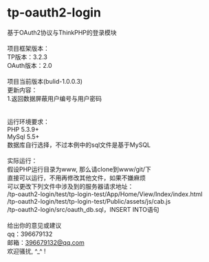 # tp-oauth2-login
基于OAuth2协议与ThinkPHP的登录模块<br/>
<br/>
项目框架版本：<br/>
TP版本：3.2.3<br/>
OAuth版本：2.0<br/>
<br/>
项目当前版本(bulid-1.0.0.3)<br/>
更新内容：<br/>
1.返回数据屏蔽用户编号与用户密码<br/>
<br/>
<br/>
运行环境要求：<br/>
PHP&nbsp;5.3.9+<br/>
MySql&nbsp;5.5+<br/>
数据库自行选择，不过本例中的sql文件是基于MySQL<br/>
<br/>
实际运行：<br/>
假设PHP运行目录为www, 那么请clone到www/git/下<br/>
直接可以运行，不用再修改其他文件，如果不嫌麻烦<br/>
可以更改下列文件中涉及到的服务器请求地址：<br/>
/tp-oauth2-login/test/tp-login-test/App/Home/View/Index/index.html<br/>
/tp-oauth2-login/test/tp-login-test/Public/assets/js/cab.js<br/>
/tp-oauth2-login/src/oauth_db.sql，INSERT INTO语句<br/>
<br/>
给出你的意见或建议<br/>
qq：396679132<br/>
邮箱：396679132@qq.com<br/>
欢迎骚扰, ^_^ !<br/>
